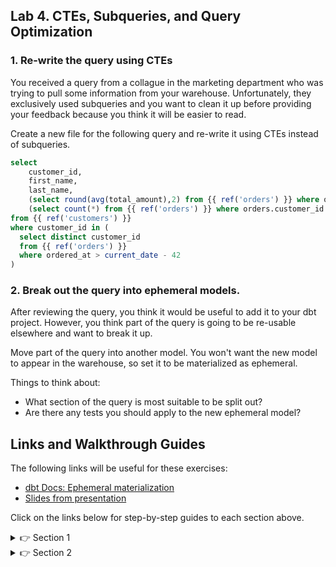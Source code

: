 ## Lab 4. CTEs, Subqueries, and Query Optimization

### 1. Re-write the query using CTEs

You received a query from a collague in the marketing department who was trying to pull some information from your warehouse. Unfortunately, they exclusively used subqueries and you want to clean it up before providing your feedback because you think it will be easier to read.

Create a new file for the following query and re-write it using CTEs instead of subqueries.

```sql
select
    customer_id,
    first_name,
    last_name,
    (select round(avg(total_amount),2) from {{ ref('orders') }} where orders.customer_id = customers.customer_id and ordered_at > current_date - 180) as avg_order_amount,
    (select count(*) from {{ ref('orders') }} where orders.customer_id = customers.customer_id and ordered_at > current_date - 180) as order_count
from {{ ref('customers') }}
where customer_id in (
  select distinct customer_id
  from {{ ref('orders') }}
  where ordered_at > current_date - 42
)
```

### 2. Break out the query into ephemeral models.

After reviewing the query, you think it would be useful to add it to your dbt project. However, you think part of the query is going to be re-usable elsewhere and want to break it up.

Move part of the query into another model. You won't want the new model to appear in the warehouse, so set it to be materialized as ephemeral.

Things to think about: 
* What section of the query is most suitable to be split out?
* Are there any tests you should apply to the new ephemeral model?

## Links and Walkthrough Guides

The following links will be useful for these exercises:

* [dbt Docs: Ephemeral materialization](https://docs.getdbt.com/docs/building-a-dbt-project/building-models/materializations/#ephemeral)
* [Slides from presentation](https://docs.google.com/presentation/d/1ULVXIWBOysH4R4KvkAMaqjAUMysf-Xe46Uowr5bsFZ0/edit#slide=id.g35f391192_00)

Click on the links below for step-by-step guides to each section above.

<details>
  <summary>👉 Section 1</summary>
  
  (1) Create a file in the `models/` directory called `rpt_7_week_active_customers.sql` and put the query above in it.
  (2) There are two bits that we feel we could re-factor into CTEs. The first is the subquery in the `where` clause. We can also join it instead of doing a `where customer_id in`. We can pull this out so that our file looks as follows:
  ```sql
  with seven_weeks as (

    select distinct customer_id
    from {{ ref('orders') }}
    where ordered_at > current_date - 42

  )
  
  select
      customer_id,
      first_name,
      last_name,
      (select round(avg(total_amount),2) from {{ ref('orders') }} where orders.customer_id = customers.customer_id and ordered_at > current_date - 180) as avg_order_amount,
      (select count(*) from {{ ref('orders') }} where orders.customer_id = customers.customer_id and ordered_at > current_date - 180) as order_count
  from {{ ref('customers') }}
  inner join seven_weeks 
    using (customer_id)
  ``` 
  (3) The second section we can pull out is the two metric columns that are calculated with subqueries. These can be done an aggregate and a join. It would leave our file as follows:
  ```sql
  with seven_weeks as (

    select distinct customer_id
    from {{ ref('orders') }}
    where ordered_at > current_date - 42

  ), half_year as (

    select
        customer_id,
        round(avg(total_amount),2) as avg_order_amount,
        count(*) as order_count
    from {{ ref('orders') }}
    where ordered_at > current_date - 180
    group by 1

  )
  
  select
      customers.customer_id,
      customers.first_name,
      customers.last_name,
      half_year.avg_order_amount,
      half_year.order_count
  from {{ ref('customers') }}
  left join half_year
    using (customer_id)
  inner join seven_weeks 
    using (customer_id)
  ``` 
  (3) Execute `dbt run -m +rpt_7_week_active_customers` to make sure your model runs successfully.
</details>

<details>
  <summary>👉 Section 2</summary>
  
  (1) Create two new `.sql` files for the CTEs and move the SQL from the CTEs across into them.
  
  (2) Re-factor the initial file by replacing the code in the CTEs with `select *` queries from the new models.

  (3) Add a config to the two new models so that they get `materialized` as `ephemeral`.
  
  (4) Execute `dbt run -m +rpt_7_week_active_customers` to make sure your model runs successfully.
</details>